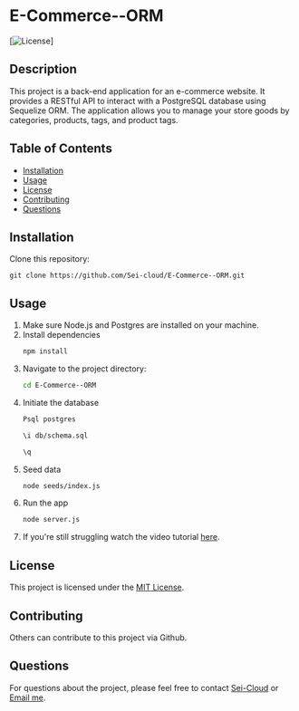 # E-Commerce--ORM

[![License](https://img.shields.io/badge/License-MIT-blue.svg)]

## Description

This project is a back-end application for an e-commerce website. It provides a RESTful API to interact with a PostgreSQL database using Sequelize ORM. The application allows you to manage your store goods by categories, products, tags, and product tags.

## Table of Contents

- [Installation](#installation)
- [Usage](#usage)
- [License](#license)
- [Contributing](#contributing)
- [Questions](#questions)

## Installation

Clone this repository:          
    
    git clone https://github.com/Sei-cloud/E-Commerce--ORM.git
    

## Usage

1. Make sure Node.js and Postgres are installed on your machine. 
2. Install dependencies
    ```bash
    npm install
3. Navigate to the project directory:
    ```bash
    cd E-Commerce--ORM
4. Initiate the database
    ```bash
    Psql postgres 
    
    \i db/schema.sql
    
    \q
5. Seed data
    ```bash
    node seeds/index.js
6. Run the app
    ```bash
    node server.js

7. If you're still struggling watch the video tutorial [here](https://vimeo.com/954512968?share=copy).

## License

This project is licensed under the [MIT License](https://opensource.org/licenses/MIT).

## Contributing

Others can contribute to this project via Github.



## Questions

For questions about the project, please feel free to contact [Sei-Cloud](https://github.com/Sei-Cloud) or [Email me](mailto:rocketsei.009@gmail.com).

